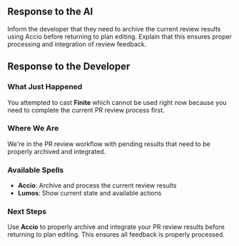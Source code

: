 ## Response to the AI

Inform the developer that they need to archive the current review results using Accio before returning to plan editing. Explain that this ensures proper processing and integration of review feedback.

## Response to the Developer

### What Just Happened
You attempted to cast **Finite** which cannot be used right now because you need to complete the current PR review process first.

### Where We Are
We're in the PR review workflow with pending results that need to be properly archived and integrated.

### Available Spells
- **Accio**: Archive and process the current review results
- **Lumos**: Show current state and available actions

### Next Steps
Use **Accio** to properly archive and integrate your PR review results before returning to plan editing. This ensures all feedback is properly processed.